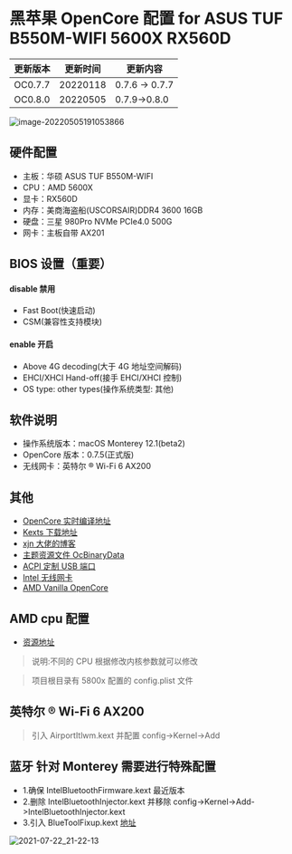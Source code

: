 # 黑苹果 OpenCore 配置 for ASUS TUF B550M-WIFI 5600X RX560D





| 更新版本 | 更新时间 | 更新内容       |
| -------- | -------- | -------------- |
| OC0.7.7  | 20220118 | 0.7.6 -> 0.7.7 |
| OC0.8.0  | 20220505 | 0.7.9->0.8.0   |



![image-20220505191053866](https://cdn.jsdelivr.net/gh/edge-iris/oss@oss/image/png/2022/05/05/19/112816517490881651749088831n0JCVD/image-20220505191053866.png)

 

## 硬件配置

- 主板：华硕 ASUS TUF B550M-WIFI
- CPU：AMD 5600X
- 显卡：RX560D
- 内存：美商海盗船(USCORSAIR)DDR4 3600 16GB
- 硬盘：三星 980Pro NVMe PCIe4.0 500G
- 网卡：主板自带 AX201

## BIOS 设置（重要）

#### disable 禁用

- Fast Boot(快速启动)
- CSM(兼容性支持模块)

#### enable 开启

- Above 4G decoding(大于 4G 地址空间解码)
- EHCI/XHCI Hand-off(接手 EHCI/XHCI 控制)
- OS type: other types(操作系统类型: 其他)

## 软件说明

- 操作系统版本：macOS Monterey 12.1(beta2)
- OpenCore 版本：0.7.5(正式版)
- 无线网卡：英特尔 ® Wi-Fi 6 AX200

## 其他

- [OpenCore 实时编译地址](https://github.com/williambj1/OpenCore-Factory/releases)
- [Kexts 下载地址](https://gitee.com/evu/Easy-Kexts)
- [xjn 大佬的博客](https://blog.xjn819.com/?p=543)
- [主题资源文件 OcBinaryData](https://github.com/acidanthera/OcBinaryData)
- [ACPI 定制 USB 端口](https://github.com/daliansky/OC-little/blob/master/15-ACPI%E5%AE%9A%E5%88%B6USB%E7%AB%AF%E5%8F%A3/README.md)
- [Intel 无线网卡](https://github.com/OpenIntelWireless/itlwm/releases)
- [AMD Vanilla OpenCore](https://github.com/AMD-OSX/AMD_Vanilla)

## AMD cpu 配置

- [资源地址](https://github.com/AMD-OSX/AMD_Vanilla)

> 说明:不同的 CPU 根据修改内核参数就可以修改

> 项目根目录有 5800x 配置的 config.plist 文件

## 英特尔 ® Wi-Fi 6 AX200

> 引入 AirportItlwm.kext 并配置 config->Kernel->Add

## 蓝牙 针对 Monterey 需要进行特殊配置

- 1.确保 IntelBluetoothFirmware.kext 最近版本
- 2.删除 IntelBluetoothInjector.kext 并移除 config->Kernel->Add->IntelBluetoothInjector.kext
- 3.引入 BlueToolFixup.kext [地址](https://github.com/acidanthera/BrcmPatchRAM)

![2021-07-22_21-22-13](https://yiqibangface.oss-cn-shenzhen.aliyuncs.com/apanda/uPic/2021-07-22_21-22-13.png)

